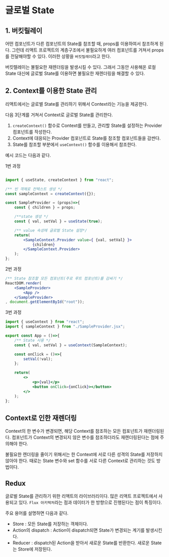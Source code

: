# 글로벌 State

## 1. 버킷릴레이

어떤 컴포넌트가 다른 컴포넌트의 State를 참조할 때, props를 이용하여서 참조하게 된다. 그런데 리액트 프로젝트의 계층구조에서 불필요하게 여러 컴포넌트를 거쳐서 props를 전달해야할 수 있다. 이러한 상황을 `버킷릴레이`라고 한다.

버킷렐레이는 불필요한 재렌더링을 발생시킬 수 있다. 그래서 그동안 사용해온 로컬 State 대신에 글로벌 State를 이용하면 불필요한 재렌더링을 해결할 수 있다.

## 2. Context를 이용한 State 관리

리액트에서는 글로벌 State를 관리하기 위해서 Context라는 기능을 제공한다.

다음 3단계를 거쳐서 Context로 글로벌 State를 관리한다.

   1. `createContext()` 함수로 Context를 만들고, 관리할 State를 설정하는 Provider 컴포넌트를 작성한다. 
   2. Context에 대응되는 Provider 컴포넌트로 State를 참조할 컴포넌트들을 감싼다. 
   3. State를 참조할 부분에서 `useContext()` 함수를 이용해서 참조한다.

예시 코드는 다음과 같다.

1번 과정

```jsx

import { useState, createContext } from "react";

/** 빈 객체로 컨텍스트 생성 */
const sampleContext = createContext({}); 

const SampleProvider = (props)=>{
    const { children } = props;

    /**state 생성 */
    const { val, setVal } = useState(true);

    /** value 속성에 글로벌 State 설정*/
    return(
        <SampleContext.Provider value={ {val, setVal} }>
            {children}
        </SampleContext.Provider>
    );
};
```

2번 과정
```jsx
/** State 참조할 모든 컴포넌트(주로 루트 컴포넌트)를 감싸기 */
ReactDOM.render(
    <SampleProvider>
        <App />
    </SampleProvider>
, document.getElementById("root"));

```

3번 과정
```jsx
import { useContext } from "react";
import { sampleContext } from "./SampleProvider.jsx";

export const App = ()=>{
    /** State 사용 */
    const { val, setVal } = useContext(SampleContext);

    const onClick = ()=>{ 
        setVal(!val);
    };

    return( 
        <>
            <p>{val}</p>
            <button onClick={onClick}></button>
        </>
    );
};

```

## Context로 인한 재렌더링

Context의 한 변수가 변경되면, 해당 Context를 참조하는 모든 컴포넌트가 재렌더링된다. 컴포넌트가 Context의 변경되지 않은 변수를 참조하더라도 재렌더링된다는 점에 주의해야 한다.

불필요한 렌더링을 줄이기 위해서는 한 Context에 서로 다른 성격의 State를 저장하지 않아야 한다. 때로는 State 변수와 set 함수를 서로 다른 Context로 관리하는 것도 방법이다.


## Redux
글로벌 State를 관리하기 위한 리액트의 라이브러리이다. 많은 리액트 프로젝트에서 사용되고 있다. `Flux 아키텍처`라는 점과 데이터가 한 방향으로 진행된다는 점이 특징이다.

주요 용어를 설명하면 다음과 같다.
 - Store : 모든 State를 저장하는 객체이다. 
 - Action의 dispatch : Action이 dispatch되면 State가 변경되는 계기를 발생시킨다.
 - Reducer : dispatch된 Action을 받아서 새로운 State를 반환한다. 새로운 State는 Store에 저장된다.
